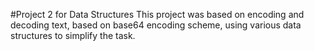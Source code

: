 #Project 2 for Data Structures
This project was based on encoding and decoding text, based on base64 encoding scheme, using various data structures to simplify the task. 